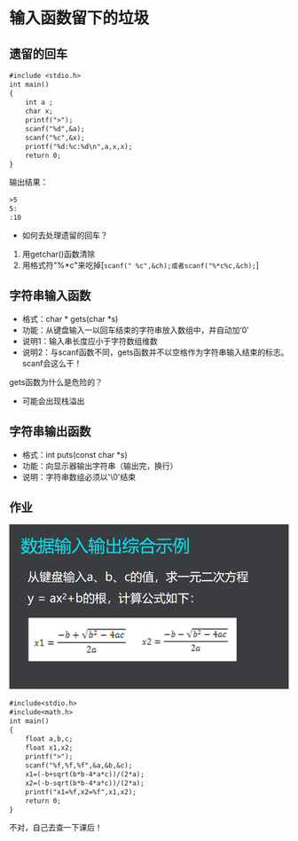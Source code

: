 # **输入函数留下的垃圾**

## **遗留的回车**
```
#include <stdio.h>
int main()
{
	int a ;
	char x;
	printf(">");
	scanf("%d",&a);
	scanf("%c",&x);
	printf("%d:%c:%d\n",a,x,x);
	return 0;
}
```
输出结果：
```
>5
5:
:10
```
- 如何去处理遗留的回车？
1. 用getchar()函数清除 
2. 用格式符"%*c"来吃掉[```scanf(" %c",&ch);或者scanf("%*c%c,&ch);```]

## **字符串输入函数**
- 格式：char * gets(char *s)
- 功能：从键盘输入一以回车结束的字符串放入数组中，并自动加‘0’
- 说明1：输入串长度应小于字符数组维数
- 说明2：与scanf函数不同，gets函数并不以空格作为字符串输入结束的标志。scanf会这么干！

gets函数为什么是危险的？
- 可能会出现栈溢出  

## **字符串输出函数**
- 格式：int puts(const char *s)
- 功能：向显示器输出字符串（输出完，换行）
- 说明：字符串数组必须以'\0'结束

## **作业**
![作业二次元函数](./picture/3_1.png)

```
#include<stdio.h>
#include<math.h>
int main()
{
	float a,b,c;
	float x1,x2;
	printf(">");
	scanf("%f,%f,%f",&a,&b,&c);
	x1=(-b+sqrt(b*b-4*a*c))/(2*a);
	x2=(-b-sqrt(b*b-4*a*c))/(2*a);
	printf("x1=%f,x2=%f",x1,x2);
	return 0;
}

```
不对，自己去查一下课后！